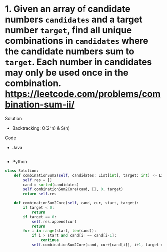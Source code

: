 # 1. Given an array of candidate numbers `candidates` and a target number `target`, find all unique combinations in `candidates` where the candidate numbers sum to `target`. Each number in candidates may only be used once in the combination. https://leetcode.com/problems/combination-sum-ii/

Solution

- Backtracking: O(2^n) & S(n)

Code

- Java

```java

```

- Python

```python
class Solution:
    def combinationSum2(self, candidates: List[int], target: int) -> List[List[int]]:
        self.res = []
        cand = sorted(candidates)
        self.combinationSum2Core(cand, [], 0, target)
        return self.res

    def combinationSum2Core(self, cand, cur, start, target):
        if target < 0:
            return
        if target == 0:
            self.res.append(cur)
            return
        for i in range(start, len(cand)):
            if i > start and cand[i] == cand[i-1]:
                continue
            self.combinationSum2Core(cand, cur+[cand[i]], i+1, target-cand[i])
```